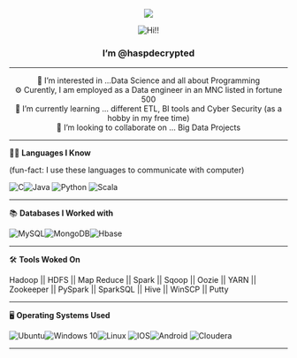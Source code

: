 <p align="center"> <img src="https://komarev.com/ghpvc/?username=your-github-haspdecrypted&color=blueviolet&style=plastic"/> </p>


<p align="center"> <img src="https://media.giphy.com/media/Zmf45OJrZeu7roz4xA/giphy.gif" alt="Hi!!"/> </p> 
<h3 align="center">I’m @haspdecrypted </h3> 

---

<p align="center"> 👀 I’m interested in ...Data Science and all about Programming <br>
  ⚙️ Curently, I am employed as a Data engineer in an MNC listed in fortune 500 <br>
  🌱 I’m currently learning ... different ETL, BI tools and Cyber Security (as a hobby in my free time) <br>
💞️ I’m looking to collaborate on ... Big Data Projects <br> 
</p>


---

👨‍💻 **Languages I Know**

(fun-fact: I use these languages to communicate with computer)

<img alt="C" src="https://img.shields.io/badge/c-%2300599C.svg?style=for-the-badge&logo=c&logoColor=white"/><img alt="Java" src="https://img.shields.io/badge/java-%23ED8B00.svg?style=for-the-badge&logo=java&logoColor=white"/>
<img alt="Python" src="https://img.shields.io/badge/python-%2314354C.svg?style=for-the-badge&logo=python&logoColor=white"/>
<img alt="Scala" src="https://img.shields.io/badge/scala-%23DC322F.svg?style=for-the-badge&logo=scala&logoColor=white"/>

---

📚 **Databases I Worked with**

<img alt="MySQL" src="https://img.shields.io/badge/mysql-%2300f.svg?style=for-the-badge&logo=mysql&logoColor=white"/><img alt="MongoDB" src ="https://img.shields.io/badge/MongoDB-%234ea94b.svg?style=for-the-badge&logo=mongodb&logoColor=white"/><img alt="Hbase" src="https://img.shields.io/badge/Hbase-%23<Yellow>.svg?style=for-the-badge&logo=<Hbase>&logoColor=<logo-color>" alt="Hbase"/>

---

🛠️ **Tools Woked On**

Hadoop || HDFS || Map Reduce || Spark || Sqoop || Oozie || YARN || Zookeeper || PySpark || SparkSQL || Hive || WinSCP || Putty

---

🖥️ **Operating Systems Used**

<img alt="Ubuntu" src="https://img.shields.io/badge/Ubuntu-E95420?style=for-the-badge&logo=ubuntu&logoColor=white" /><img alt="Windows 10" src="https://img.shields.io/badge/Windows-0078D6?style=for-the-badge&logo=windows&logoColor=white" /><img alt="Linux" src="https://img.shields.io/badge/Linux-FCC624?style=for-the-badge&logo=linux&logoColor=black">
<img alt="IOS" src="https://img.shields.io/badge/iOS-000000?style=for-the-badge&logo=ios&logoColor=white"><img alt="Android" src="https://img.shields.io/badge/Android-3DDC84?style=for-the-badge&logo=android&logoColor=white" />   <img alt="Cloudera" src="https://img.shields.io/badge/Cloudera-%23<purple>.svg?style=for-the-badge&logo=<Cloudera>&logoColor=<cyan>" alt="Cloudera"/>

---




<!---
haspdecrypted/haspdecrypted is a ✨ special ✨ repository because its `README.md` (this file) appears on your GitHub profile.
You can click the Preview link to take a look at your changes.
--->
